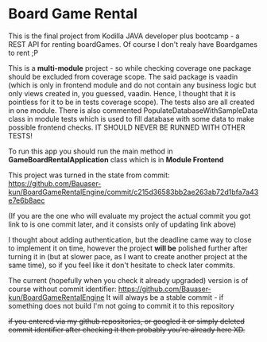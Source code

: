 # Board Game Rental

This is the final project from Kodilla JAVA developer plus bootcamp - a REST API for renting boardGames.
Of course I don't realy have Boardgames to rent ;P

This is a **multi-module** project - so while checking coverage one package should be excluded from coverage scope.
The said package is vaadin (which is only in frontend module and do not contain any business logic but only views 
created in, you guessed, vaadin. Hence, I thought that it is pointless for it to be in tests coverage scope).
The tests also are all created in one module.
There is also commented PopulateDatabaseWithSampleData class in module tests which is used to fill database with some data 
to make possible frontend checks. IT SHOULD NEVER BE RUNNED WITH OTHER TESTS! 

To run this app you should run the main method in **GameBoardRentalApplication** class which is in **Module Frontend**

This project was turned in the state from commit: https://github.com/Bauaser-kun/BoardGameRentalEngine/commit/c215d36583bb2ae263ab72d1bfa7a43e7e6b8aec

(If you are the one who will evaluate my project the actual commit you got link to is one commit later, and it consists only of updating link above)

I thought about adding authentication, but the deadline came way to close to implement it on time, however the project
**will be** polished further after turning it in (but at slower pace, as I want to create another project at the same time),
so if you feel like it don't hesitate to  check later commits.

The current (hopefully when you check it already upgraded) version is of course without commit identifier: https://github.com/Bauaser-kun/BoardGameRentalEngine
It will always be a stable commit - if something does not build I'm not going to commit it to this repository


~~if you entered via my github repositories, or googled it or simply deleted commit identifier after checking it then probably you're already here XD.~~

